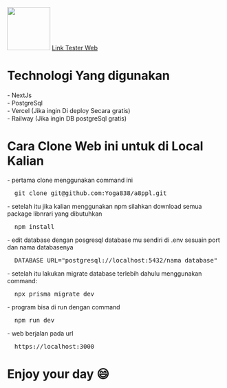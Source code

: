 <img src='https://i.ibb.co/nmhbnsf/Logo-Tem-U.png' width=100px tittle='Tem.u'>
<a href="https://a8ppl.vercel.app">Link Tester Web</a>
<h1>Technologi Yang digunakan</h1>
<div style="display":flex>
  - NextJs   
  <img src="https://seeklogo.com/images/N/next-js-icon-logo-EE302D5DBD-seeklogo.com.png" width='15px'>
</div>
<div style="display":flex>
  - PostgreSql   
  <img src="https://i.ibb.co/VLXdkXM/icons8-postgresql-48.png" width='15px'>
</div>
<div style="display":flex>
  - Vercel (Jika ingin Di deploy Secara gratis)   
  <img src="https://assets.vercel.com/image/upload/v1588805858/repositories/vercel/logo.png" width='15px'>
</div>
<div style="display":flex>
  - Railway (Jika ingin DB postgreSql gratis)   
  <img src="https://camo.githubusercontent.com/df61f4b2e2cc40922b5290ed53040485ab7167836872ce1aa88d88462e9816ce/68747470733a2f2f7261696c7761792e6170702f6272616e642f6c6f676f2d6c696768742e706e67" width='15px'>
</div>
<h1>Cara Clone Web ini untuk di Local Kalian</h1>
- pertama clone menggunakan command ini
<pre>
  git clone git@github.com:Yoga838/a8ppl.git
</pre>
- setelah itu jika kalian menggunakan npm silahkan download semua package libnrari yang dibutuhkan 
<pre>
  npm install
</pre>
- edit database dengan posgresql database mu sendiri di .env sesuain port dan nama databasenya
<pre>
  DATABASE_URL="postgresql://localhost:5432/nama_database"
</pre>
- setelah itu lakukan migrate database terlebih dahulu menggunakan command:
<pre>
  npx prisma migrate dev
</pre>
- program bisa di run dengan command
<pre>
  npm run dev
</pre>
- web berjalan pada url
<pre>
  https://localhost:3000
</pre>
<h1>Enjoy your day 😄</h1>
